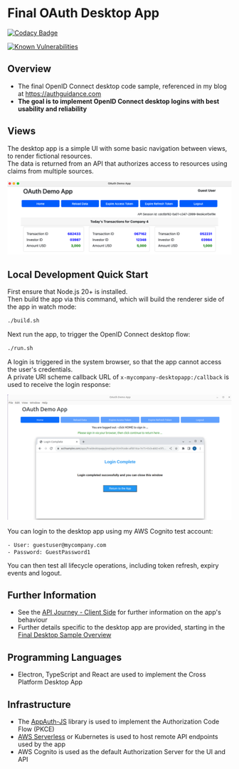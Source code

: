 # Final OAuth Desktop App

[![Codacy Badge](https://api.codacy.com/project/badge/Grade/4c74baaeb2de4d4189800314630d7522)](https://app.codacy.com/gh/gary-archer/oauth.desktopsample.final?utm_source=github.com&utm_medium=referral&utm_content=gary-archer/oauth.desktopsample.final&utm_campaign=Badge_Grade)

[![Known Vulnerabilities](https://snyk.io/test/github/gary-archer/oauth.desktopsample.final/badge.svg)](https://snyk.io/test/github/gary-archer/oauth.desktopsample.final)

## Overview

* The final OpenID Connect desktop code sample, referenced in my blog at https://authguidance.com
* **The goal is to implement OpenID Connect desktop logins with best usability and reliability**

## Views

The desktop app is a simple UI with some basic navigation between views, to render fictional resources.\
The data is returned from an API that authorizes access to resources using claims from multiple sources.

![Desktop App Views](./doc/views.png)

## Local Development Quick Start

First ensure that Node.js 20+ is installed.\
Then build the app via this command, which will build the renderer side of the app in watch mode:

```bash
./build.sh
```

Next run the app, to trigger the OpenID Connect desktop flow:

```bash
./run.sh
```

A login is triggered in the system browser, so that the app cannot access the user's credentials.\
A private URI scheme callback URL of `x-mycompany-desktopapp:/callback` is used to receive the login response:

![Desktop App Login](./doc/login.png)

You can login to the desktop app using my AWS Cognito test account:

```text
- User: guestuser@mycompany.com
- Password: GuestPassword1
```

You can then test all lifecycle operations, including token refresh, expiry events and logout.

## Further Information

* See the [API Journey - Client Side](https://authguidance.com/api-journey-client-side/) for further information on the app's behaviour
* Further details specific to the desktop app are provided, starting in the [Final Desktop Sample Overview](https://authguidance.com/final-desktop-sample-overview/)

## Programming Languages

* Electron, TypeScript and React are used to implement the Cross Platform Desktop App

## Infrastructure

* The [AppAuth-JS](https://github.com/openid/AppAuth-JS/blob/master/README.md) library is used to implement the Authorization Code Flow (PKCE)
* [AWS Serverless](https://github.com/gary-archer/oauth.apisample.serverless) or Kubernetes is used to host remote API endpoints used by the app
* AWS Cognito is used as the default Authorization Server for the UI and API
